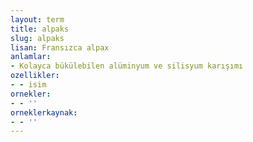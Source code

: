 ```yaml
---
layout: term
title: alpaks
slug: alpaks
lisan: Fransızca alpax
anlamlar:
- Kolayca bükülebilen alüminyum ve silisyum karışımı
ozellikler:
- - isim
ornekler:
- - ''
orneklerkaynak:
- - ''
---
```

